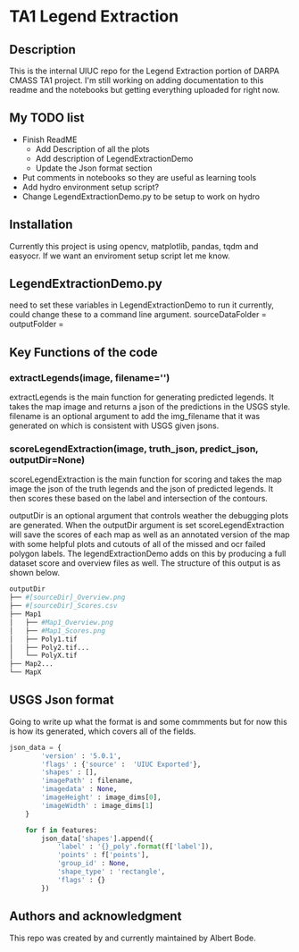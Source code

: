 # TA1 Legend Extraction

## Description
This is the internal UIUC repo for the Legend Extraction portion of DARPA CMASS TA1 project. I'm still working on adding documentation to this readme and the notebooks but getting everything uploaded for right now.

## My TODO list
* Finish ReadME
  * Add Description of all the plots
  * Add description of LegendExtractionDemo
  * Update the Json format section
* Put comments in notebooks so they are useful as learning tools
* Add hydro environment setup script?
* Change LegendExtractionDemo.py to be setup to work on hydro

## Installation
Currently this project is using opencv, matplotlib, pandas, tqdm and easyocr. If we want an enviroment setup script let me know.

## LegendExtractionDemo.py
need to set these variables in LegendExtractionDemo to run it currently, could change these to a command line argument.
sourceDataFolder = 
outputFolder =

## Key Functions of the code

### extractLegends(image, filename='')

extractLegends is the main function for generating predicted legends. It takes the map image and returns a json of the predictions in the USGS style. filename is an optional argument to add the img_filename that it was generated on which is consistent with USGS given jsons.

### scoreLegendExtraction(image, truth_json, predict_json, outputDir=None)

scoreLegendExtraction is the main function for scoring and takes the map image the json of the truth legends and the json of predicted legends. It then scores these based on the label and intersection of the contours.

outputDir is an optional argument that controls weather the debugging plots are generated.
When the outputDir argument is set scoreLegendExtraction will save the scores of each map as well as an annotated version of the map with some helpful plots and cutouts of all of the missed and ocr failed polygon labels. The legendExtractionDemo adds on this by producing a full dataset score and overview files as well. The structure of this output is as shown below.
```bash
outputDir
├── #[sourceDir]_Overview.png
├── #[sourceDir]_Scores.csv
├── Map1
│   ├── #Map1_Overview.png
│   ├── #Map1_Scores.png
│   ├── Poly1.tif
│   ├── Poly2.tif...
│   └── PolyX.tif
├── Map2...
└── MapX
```

## USGS Json format
Going to write up what the format is and some commments but for now this is how its generated, which covers all of the fields.
```python
json_data = {
        'version' : '5.0.1',
        'flags' : {'source' :  'UIUC Exported'},
        'shapes' : [],
        'imagePath' : filename,
        'imagedata' : None,
        'imageHeight' : image_dims[0],
        'imageWidth' : image_dims[1]
    }

    for f in features:
        json_data['shapes'].append({
            'label' : '{}_poly'.format(f['label']),
            'points' : f['points'],
            'group_id' : None,
            'shape_type' : 'rectangle',
            'flags' : {}
        })
```

## Authors and acknowledgment
This repo was created by and currently maintained by Albert Bode.